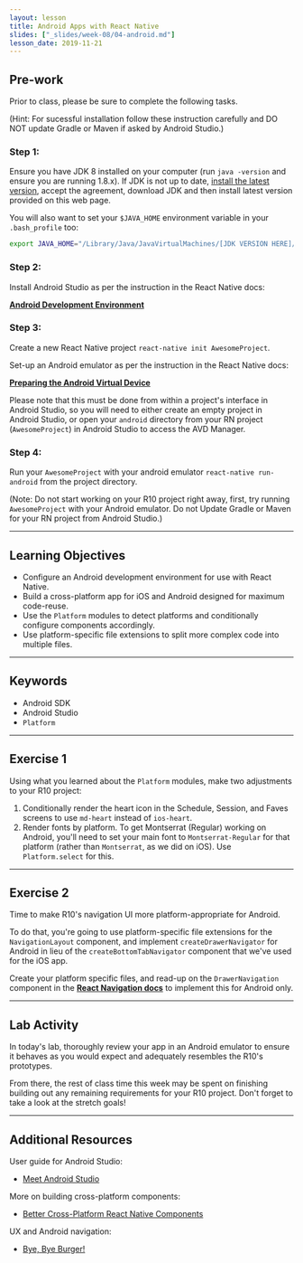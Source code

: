 ```yaml
---
layout: lesson
title: Android Apps with React Native
slides: ["_slides/week-08/04-android.md"]
lesson_date: 2019-11-21
---
```


## Pre-work

Prior to class, please be sure to complete the following tasks.

(Hint: For sucessful installation follow these instruction carefully and DO NOT update Gradle or Maven if asked by Android Studio.)

### Step 1:

Ensure you have JDK 8 installed on your computer (run `java -version` and ensure you are running 1.8.x).
If JDK is not up to date, [install the latest version](http://www.oracle.com/technetwork/java/javase/downloads/jdk8-downloads-2133151.html), accept the agreement, download JDK and then install latest version provided on this web page.

You will also want to set your `$JAVA_HOME` environment variable in your `.bash_profile` too:

```bash
export JAVA_HOME="/Library/Java/JavaVirtualMachines/[JDK VERSION HERE]/Contents/Home"
```

### Step 2:

Install Android Studio as per the instruction in the React Native docs:

**[Android Development Environment](https://facebook.github.io/react-native/docs/getting-started.html#android-development-environment)**

### Step 3:

Create a new React Native project `react-native init AwesomeProject`.

Set-up an Android emulator as per the instruction in the React Native docs:

**[Preparing the Android Virtual Device](https://facebook.github.io/react-native/docs/getting-started.html#preparing-the-android-device)**

Please note that this must be done from within a project's interface in Android Studio, so you will need to either create an empty project in Android Studio, or open your `android` directory from your RN project (`AwesomeProject`) in Android Studio to access the AVD Manager.

### Step 4:

Run your `AwesomeProject` with your android emulator `react-native run-android` from the project directory.

(Note: Do not start working on your R10 project right away, first, try running `AwesomeProject` with your Android emulator. Do not Update Gradle or Maven for your RN project from Android Studio.)

---

## Learning Objectives

- Configure an Android development environment for use with React Native.
- Build a cross-platform app for iOS and Android designed for maximum code-reuse.
- Use the `Platform` modules to detect platforms and conditionally configure components accordingly.
- Use platform-specific file extensions to split more complex code into multiple files.

---

## Keywords

- Android SDK
- Android Studio
- `Platform`

---

## Exercise 1

Using what you learned about the `Platform` modules, make two adjustments to your R10 project:

1.  Conditionally render the heart icon in the Schedule, Session, and Faves screens to use `md-heart` instead of `ios-heart`.
2.  Render fonts by platform. To get Montserrat (Regular) working on Android, you'll need to set your main font to `Montserrat-Regular` for that platform (rather than `Montserrat`, as we did on iOS). Use `Platform.select` for this.

---

## Exercise 2

Time to make R10's navigation UI more platform-appropriate for Android.

To do that, you're going to use platform-specific file extensions for the `NavigationLayout` component, and implement `createDrawerNavigator` for Android in lieu of the `createBottomTabNavigator` component that we've used for the iOS app.

Create your platform specific files, and read-up on the `DrawerNavigation` component in the **[React Navigation docs](https://reactnavigation.org/docs/en/drawer-based-navigation.html)** to implement this for Android only.

---

## Lab Activity

In today's lab, thoroughly review your app in an Android emulator to ensure it behaves as you would expect and adequately resembles the R10's prototypes.

From there, the rest of class time this week may be spent on finishing building out any remaining requirements for your R10 project. Don't forget to take a look at the stretch goals!

---

## Additional Resources

User guide for Android Studio:

- [Meet Android Studio](https://developer.android.com/studio/intro/index.html)

More on building cross-platform components:

- [Better Cross-Platform React Native Components](https://medium.com/differential/better-cross-platform-react-native-components-cb8aadeba472#.jyrww11oo)

UX and Android navigation:

- [Bye, Bye Burger!](https://medium.com/startup-grind/bye-bye-burger-5bd963806015#.rbncat6ic)
